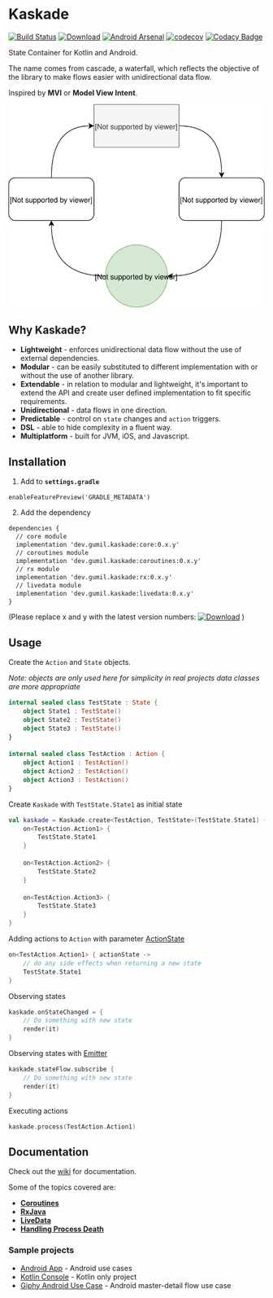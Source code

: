 # Kaskade
[![Build Status](https://travis-ci.org/gumil/Kaskade.svg?branch=master)](https://travis-ci.org/gumil/Kaskade)
[![Download](https://api.bintray.com/packages/gumil/maven/kaskade/images/download.svg)](https://bintray.com/gumil/maven/kaskade/_latestVersion)
[![Android Arsenal]( https://img.shields.io/badge/Android%20Arsenal-Kaskade-green.svg?style=flat )]( https://android-arsenal.com/details/1/7421 )
[![codecov](https://codecov.io/gh/gumil/Kaskade/branch/master/graph/badge.svg)](https://codecov.io/gh/gumil/Kaskade)
[![Codacy Badge](https://api.codacy.com/project/badge/Grade/832c3f8fcb4c4213bc72d674db75138f)](https://www.codacy.com/app/gumil/Kaskade?utm_source=github.com&amp;utm_medium=referral&amp;utm_content=gumil/Kaskade&amp;utm_campaign=Badge_Grade)

State Container for Kotlin and Android.

The name comes from cascade, a waterfall, which reflects the objective of the library to make flows easier with unidirectional data flow.

Inspired by **MVI** or **Model View Intent**.

![Kaskade](art/kaskade.svg)

## Why Kaskade?
* **Lightweight** - enforces unidirectional data flow without the use of external dependencies.
* **Modular** - can be easily substituted to different implementation with or without the use of another library.
* **Extendable** - in relation to modular and lightweight, it's important to extend the API and create user defined implementation to fit specific requirements.
* **Unidirectional** - data flows in one direction.
* **Predictable** - control on `state` changes and `action` triggers.
* **DSL** - able to hide complexity in a fluent way.
* **Multiplatform** - built for JVM, iOS, and Javascript.

## Installation
1. Add to **`settings.gradle`**
```
enableFeaturePreview('GRADLE_METADATA')
```
2. Add the dependency
```
dependencies {
  // core module
  implementation 'dev.gumil.kaskade:core:0.x.y'
  // coroutines module
  implementation 'dev.gumil.kaskade:coroutines:0.x.y'
  // rx module
  implementation 'dev.gumil.kaskade:rx:0.x.y'
  // livedata module
  implementation 'dev.gumil.kaskade:livedata:0.x.y'
}
```
(Please replace x and y with the latest version numbers: [![Download](https://api.bintray.com/packages/gumil/maven/kaskade/images/download.svg)](https://bintray.com/gumil/maven/kaskade/_latestVersion) )

## Usage
Create the `Action` and `State` objects.

_Note: objects are only used here for simplicity in real projects data classes are more appropriate_

```Kotlin
internal sealed class TestState : State {
    object State1 : TestState()
    object State2 : TestState()
    object State3 : TestState()
}

internal sealed class TestAction : Action {
    object Action1 : TestAction()
    object Action2 : TestAction()
    object Action3 : TestAction()
}
```

Create `Kaskade` with `TestState.State1` as initial state
```Kotlin
val kaskade = Kaskade.create<TestAction, TestState>(TestState.State1) {
    on<TestAction.Action1> {
        TestState.State1
    }

    on<TestAction.Action2> {
        TestState.State2
    }

    on<TestAction.Action3> {
        TestState.State3
    }
}
```

Adding actions to `Action` with parameter [ActionState](kaskade/core/src/commonMain/kotlin/dev/gumil/kaskade/models.kt)
```Kotlin
on<TestAction.Action1> { actionState ->
    // do any side effects when returning a new state
    TestState.State1
}
```

Observing states
```Kotlin
kaskade.onStateChanged = {
    // Do something with new state
    render(it)
}
```

Observing states with [Emitter](kaskade/core/src/commonMain/kotlin/dev/gumil/kaskade/flow/Emitter.kt)
```Kotlin
kaskade.stateFlow.subscribe {
    // Do something with new state
    render(it)
}
```

Executing actions
```Kotlin
kaskade.process(TestAction.Action1)
```

## Documentation
Check out the [wiki](https://github.com/gumil/Kaskade/wiki) for documentation.

Some of the topics covered are:
* **[Coroutines](https://github.com/gumil/Kaskade/wiki/Coroutines)**
* **[RxJava](https://github.com/gumil/Kaskade/wiki/RxJava)**
* **[LiveData](https://github.com/gumil/Kaskade/wiki/LiveData)**
* **[Handling Process Death](https://github.com/gumil/Kaskade/wiki/Android)**

### Sample projects
* [Android App](sample/app) - Android use cases
* [Kotlin Console](sample/console) - Kotlin only project
* [Giphy Android Use Case](https://github.com/gumil/giphy) - Android master-detail flow use case

